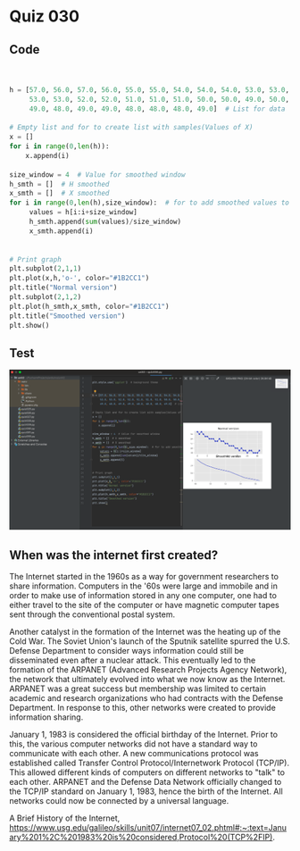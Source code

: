 # Quiz 030

## Code
```.py


h = [57.0, 56.0, 57.0, 56.0, 55.0, 55.0, 54.0, 54.0, 54.0, 53.0, 53.0, 54.0,
     53.0, 53.0, 52.0, 52.0, 51.0, 51.0, 51.0, 50.0, 50.0, 49.0, 50.0, 49.0,
     49.0, 48.0, 49.0, 49.0, 48.0, 48.0, 48.0, 49.0]  # List for data

# Empty list and for to create list with samples(Values of X)
x = []
for i in range(0,len(h)):
    x.append(i)

size_window = 4  # Value for smoothed window
h_smth = []  # H smoothed
x_smth = []  # X smoothed
for i in range(0,len(h),size_window):  # for to add smoothed values to the list
     values = h[i:i+size_window]
     h_smth.append(sum(values)/size_window)
     x_smth.append(i)


# Print graph
plt.subplot(2,1,1)
plt.plot(x,h,'o-', color="#1B2CC1")
plt.title("Normal version")
plt.subplot(2,1,2)
plt.plot(h_smth,x_smth, color="#1B2CC1")
plt.title("Smoothed version")
plt.show()
```

## Test
![](quiz030.png)

## When was the internet first created?

The Internet started in the 1960s as a way for government researchers to share information. Computers in the '60s were large and immobile and in order to make use of information stored in any one computer, one had to either travel to the site of the computer or have magnetic computer tapes sent through the conventional postal system.

Another catalyst in the formation of the Internet was the heating up of the Cold War. The Soviet Union's launch of the Sputnik satellite spurred the U.S. Defense Department to consider ways information could still be disseminated even after a nuclear attack. This eventually led to the formation of the ARPANET (Advanced Research Projects Agency Network), the network that ultimately evolved into what we now know as the Internet. ARPANET was a great success but membership was limited to certain academic and research organizations who had contracts with the Defense Department. In response to this, other networks were created to provide information sharing.

January 1, 1983 is considered the official birthday of the Internet. Prior to this, the various computer networks did not have a standard way to communicate with each other. A new communications protocol was established called Transfer Control Protocol/Internetwork Protocol (TCP/IP). This allowed different kinds of computers on different networks to "talk" to each other. ARPANET and the Defense Data Network officially changed to the TCP/IP standard on January 1, 1983, hence the birth of the Internet. All networks could now be connected by a universal language.

A Brief History of the Internet, https://www.usg.edu/galileo/skills/unit07/internet07_02.phtml#:~:text=January%201%2C%201983%20is%20considered,Protocol%20(TCP%2FIP). 
